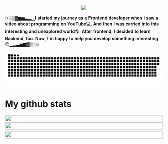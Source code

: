 <center>
<img src="https://readme-typing-svg.demolab.com?font=Inconsolata&weight=600&size=70&duration=3000&pause=200&color=A7A459&&multiline=true&center=true&repeat=false&random=false&width=1300&height=180&lines=Hi there!+I'm Jamshid.;Fullstack NodeJs React Developer+%E2%9C%A9" width="70%" />
</center>

✩░▒▓▆▅▃▂▁𝐈 𝐬𝐭𝐚𝐫𝐭𝐞𝐝 𝐦𝐲 𝐣𝐨𝐮𝐫𝐧𝐞𝐲 𝐚𝐬 𝐚 𝐅𝐫𝐨𝐧𝐭𝐞𝐧𝐝 𝐝𝐞𝐯𝐞𝐥𝐨𝐩𝐞𝐫 𝐰𝐡𝐞𝐧 𝐈 𝐬𝐚𝐰 𝐚 𝐯𝐢𝐝𝐞𝐨 𝐚𝐛𝐨𝐮𝐭 𝐩𝐫𝐨𝐠𝐫𝐚𝐦𝐦𝐢𝐧𝐠 𝐨𝐧 𝐘𝐨𝐮𝐓𝐮𝐛𝐞💻. 𝐀𝐧𝐝 𝐭𝐡𝐞𝐧 𝐈 𝐰𝐚𝐬 𝐜𝐚𝐫𝐫𝐢𝐞𝐝 𝐢𝐧𝐭𝐨 𝐭𝐡𝐢𝐬 𝐢𝐧𝐭𝐞𝐫𝐞𝐬𝐭𝐢𝐧𝐠 𝐚𝐧𝐝 𝐮𝐧𝐞𝐱𝐩𝐥𝐨𝐫𝐞𝐝 𝐰𝐨𝐫𝐥𝐝🌎. 𝐀𝐟𝐭𝐞𝐫 𝐟𝐫𝐨𝐧𝐭𝐞𝐧𝐝, 𝐈 𝐝𝐞𝐜𝐢𝐝𝐞𝐝 𝐭𝐨 𝐥𝐞𝐚𝐫𝐧 𝐁𝐚𝐜𝐤𝐞𝐧𝐝, 𝐭𝐨𝐨. 𝐍𝐨𝐰, 𝐈'𝐦 𝐡𝐚𝐩𝐩𝐲 𝐭𝐨 𝐡𝐞𝐥𝐩 𝐲𝐨𝐮 𝐝𝐞𝐯𝐞𝐥𝐨𝐩 𝐬𝐨𝐦𝐞𝐭𝐡𝐢𝐧𝐠 𝐢𝐧𝐭𝐞𝐫𝐞𝐬𝐭𝐢𝐧𝐠😊▁▂▃▅▆▓▒░✩

<p align="center">
 <img width="600" src="assets/github-snake.svg" alt="snake"/>
</p>

# My github stats

<div style="display: flex; flex-wrap: wrap; gap: 3px">

<div style="flex: 1 1 300px; display: flex; flex-direction: column; justify-content: space-between;">

<img style="width: 100%; height: 100%;" src="https://streak-stats.demolab.com/?user=yusupovj&theme=transparent" />

<img style="width: 100%; height: 100%;" src="https://github-readme-stats.vercel.app/api?username=yusupovj&show=prs_merged,prs_merged_percentage&hide=issues,contribs&show_icons=true&theme=transparent" />

</div>

<div style="flex: 1 1 260px; position: relative; top:3px;">
<img style="width: 100%; height: 100%;" src="https://github-readme-stats.vercel.app/api/top-langs/?username=yusupovj&locale=en&custom_title=Top%20Languages&theme=transparent" />
</div>

</div>
